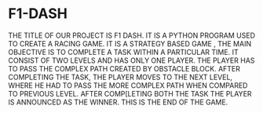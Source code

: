 # F1-DASH
THE TITLE OF OUR PROJECT IS F1 DASH. IT IS A PYTHON PROGRAM USED TO CREATE A RACING  GAME. IT IS A STRATEGY BASED GAME , THE MAIN OBJECTIVE IS TO COMPLETE A TASK WITHIN A PARTICULAR TIME. IT CONSIST OF TWO LEVELS AND HAS ONLY ONE PLAYER. THE PLAYER HAS TO PASS THE COMPLEX PATH CREATED BY OBSTACLE BLOCK. AFTER COMPLETING THE TASK, THE PLAYER MOVES TO THE NEXT LEVEL, WHERE HE HAD TO PASS THE MORE COMPLEX PATH WHEN COMPARED TO PREVIOUS LEVEL. AFTER COMP[LETING BOTH THE TASK THE PLAYER IS ANNOUNCED AS THE WINNER. THIS IS THE END OF THE GAME.
